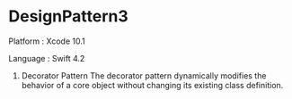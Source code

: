 # DesignPattern3

Platform : Xcode 10.1

Language : Swift 4.2


1. Decorator Pattern
         The decorator pattern dynamically modifies the behavior of a core object without changing
         its existing class definition.
